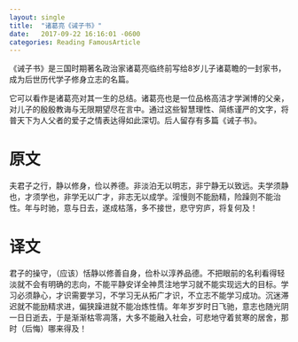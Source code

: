 ```yaml
---
layout: single
title:  "诸葛亮《诫子书》"
date:   2017-09-22 16:16:01 -0600
categories: Reading FamousArticle
---
```


《诫子书》是三国时期著名政治家诸葛亮临终前写给8岁儿子诸葛瞻的一封家书，成为后世历代学子修身立志的名篇。

它可以看作是诸葛亮对其一生的总结。诸葛亮也是一位品格高洁才学渊博的父亲，对儿子的殷殷教诲与无限期望尽在言中。通过这些智慧理性、简练谨严的文字，将普天下为人父者的爱子之情表达得如此深切。后人留存有多篇《诫子书》。

# 原文 #

夫君子之行，静以修身，俭以养德。非淡泊无以明志，非宁静无以致远。夫学须静也，才须学也，非学无以广才，非志无以成学。淫慢则不能励精，险躁则不能治性。年与时驰，意与日去，遂成枯落，多不接世，悲守穷庐，将复何及！

# 译文 #

君子的操守，（应该）恬静以修善自身，俭朴以淳养品德。不把眼前的名利看得轻淡就不会有明确的志向，不能平静安详全神贯注地学习就不能实现远大的目标。学习必须静心，才识需要学习，不学习无从拓广才识，不立志不能学习成功。沉迷滞迟就不能励精求进，偏狭躁进就不能冶炼性情。年年岁岁时日飞驰，意志也随光阴一日日逝去，于是渐渐枯零凋落，大多不能融入社会，可悲地守着贫寒的居舍，那时（后悔）哪来得及！
